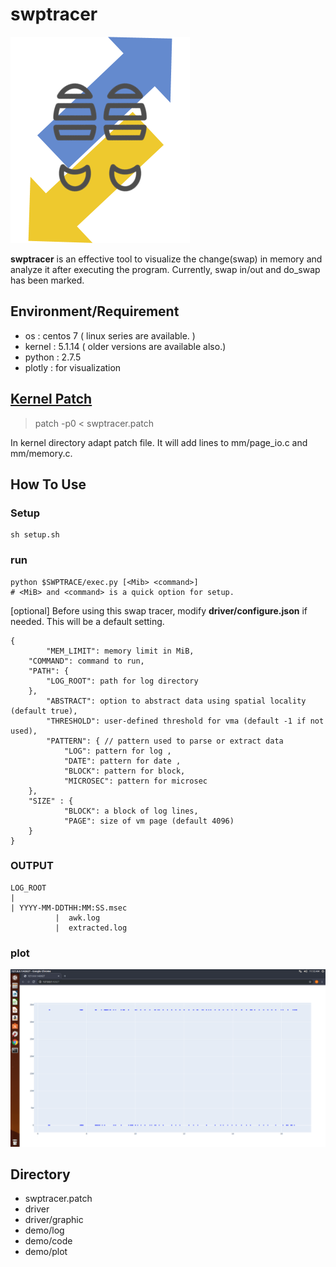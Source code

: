 # swptracer
![ swptracer](./icon.png)

 **swptracer** is an effective tool to visualize the change(swap) in memory and analyze it after executing the program. Currently, swap in/out and do_swap has been marked.

## Environment/Requirement
+ os : centos 7 ( linux series are available. )
+ kernel : 5.1.14 ( older versions are available also.)  
+ python : 2.7.5
+ plotly : for visualization

## [Kernel Patch](https://github.com/lynring24/swptracer/blob/master/tracer_kernel.patch)
> patch -p0 < swptracer.patch   

In kernel directory adapt patch file. It will add lines to mm/page_io.c and mm/memory.c.

## How To Use
### Setup
```
sh setup.sh
```
### run  

```
python $SWPTRACE/exec.py [<Mib> <command>] 
# <MiB> and <command> is a quick option for setup. 
```
[optional] 
Before using this swap tracer, modify **driver/configure.json** if needed.
This will be a default setting.
```
{
        "MEM_LIMIT": memory limit in MiB,
	"COMMAND": command to run,
	"PATH": {
		"LOG_ROOT": path for log directory 
	},
        "ABSTRACT": option to abstract data using spatial locality (default true),
        "THRESHOLD": user-defined threshold for vma (default -1 if not used), 
        "PATTERN": { // pattern used to parse or extract data
	        "LOG": pattern for log , 
       		"DATE": pattern for date ,
       		"BLOCK": pattern for block,
        	"MICROSEC": pattern for microsec
	},
	"SIZE" : {
        	"BLOCK": a block of log lines,
        	"PAGE": size of vm page (default 4096) 
	}
}
```

### OUTPUT
```
LOG_ROOT
|
| YYYY-MM-DDTHH:MM:SS.msec
          |  awk.log  
          |  extracted.log
```
### plot

![plot](./demo/plot/plot.png)


## Directory 
+ swptracer.patch
+ driver 
+ driver/graphic
+ demo/log
+ demo/code
+ demo/plot

